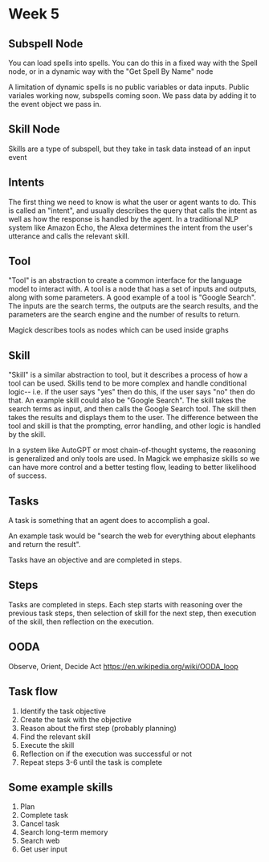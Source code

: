 # Week 5

## Subspell Node
You can load spells into spells. You can do this in a fixed way with the Spell node, or in a dynamic way with the "Get Spell By Name" node

A limitation of dynamic spells is no public variables or data inputs. Public variales working now, subspells coming soon. We pass data by adding it to the event object we pass in.

## Skill Node
Skills are a type of subspell, but they take in task data instead of an input event

## Intents
The first thing we need to know is what the user or agent wants to do. This is called an "intent", and usually describes the query that calls the intent as well as how the response is handled by the agent. In a traditional NLP system like Amazon Echo, the Alexa determines the intent from the user's utterance and calls the relevant skill.

## Tool
"Tool" is an abstraction to create a common interface for the language model to interact with. A tool is a node that has a set of inputs and outputs, along with some parameters. A good example of a tool is "Google Search". The inputs are the search terms, the outputs are the search results, and the parameters are the search engine and the number of results to return.

Magick describes tools as nodes which can be used inside graphs

## Skill
"Skill" is a similar abstraction to tool, but it describes a process of how a tool can be used. Skills tend to be more complex and handle conditional logic-- i.e. if the user says "yes" then do this, if the user says "no" then do that. An example skill could also be "Google Search". The skill takes the search terms as input, and then calls the Google Search tool. The skill then takes the results and displays them to the user. The difference between the tool and skill is that the prompting, error handling, and other logic is handled by the skill.

In a system like AutoGPT or most chain-of-thought systems, the reasoning is generalized and only tools are used. In Magick we emphasize skills so we can have more control and a better testing flow, leading to better likelihood of success.

## Tasks
A task is something that an agent does to accomplish a goal.

An example task would be "search the web for everything about elephants and return the result".

Tasks have an objective and are completed in steps.

## Steps
Tasks are completed in steps. Each step starts with reasoning over the previous task steps, then selection of skill for the next step, then execution of the skill, then reflection on the execution.

## OODA
Observe, Orient, Decide Act
https://en.wikipedia.org/wiki/OODA_loop

## Task flow
1. Identify the task objective
2. Create the task with the objective
3. Reason about the first step (probably planning)
4. Find the relevant skill
5. Execute the skill
6. Reflection on if the execution was successful or not
7. Repeat steps 3-6 until the task is complete

## Some example skills
1. Plan
2. Complete task
3. Cancel task
4. Search long-term memory
5. Search web
6. Get user input